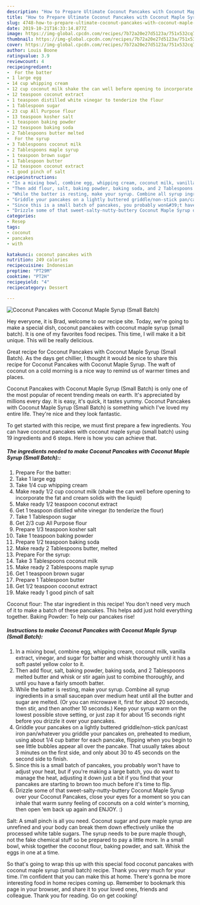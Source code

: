 ```yaml
---
description: "How to Prepare Ultimate Coconut Pancakes with Coconut Maple Syrup (Small Batch)"
title: "How to Prepare Ultimate Coconut Pancakes with Coconut Maple Syrup (Small Batch)"
slug: 4748-how-to-prepare-ultimate-coconut-pancakes-with-coconut-maple-syrup-small-batch
date: 2019-10-21T16:33:14.877Z
image: https://img-global.cpcdn.com/recipes/7b72a20e27d5123a/751x532cq70/coconut-pancakes-with-coconut-maple-syrup-small-batch-recipe-main-photo.jpg
thumbnail: https://img-global.cpcdn.com/recipes/7b72a20e27d5123a/751x532cq70/coconut-pancakes-with-coconut-maple-syrup-small-batch-recipe-main-photo.jpg
cover: https://img-global.cpcdn.com/recipes/7b72a20e27d5123a/751x532cq70/coconut-pancakes-with-coconut-maple-syrup-small-batch-recipe-main-photo.jpg
author: Louis Boone
ratingvalue: 3.9
reviewcount: 4
recipeingredient:
-  For the batter
- 1 large egg
- 14 cup whipping cream
- 12 cup coconut milk shake the can well before opening to incorporate the fat and cream solids with the liquid
- 12 teaspoon coconut extract
- 1 teaspoon distilled white vinegar to tenderize the flour
- 1 Tablespoon sugar
- 23 cup All Purpose flour
- 13 teaspoon kosher salt
- 1 teaspoon baking powder
- 12 teaspoon baking soda
- 2 Tablespoons butter melted
-  For the syrup
- 3 Tablespoons coconut milk
- 2 Tablespoons maple syrup
- 1 teaspoon brown sugar
- 1 Tablespoon butter
- 12 teaspoon coconut extract
- 1 good pinch of salt
recipeinstructions:
- "In a mixing bowl, combine egg, whipping cream, coconut milk, vanilla extract, vinegar, and sugar for batter and whisk thoroughly until it has a soft pastel yellow color to it."
- "Then add flour, salt, baking powder, baking soda, and 2 Tablespoons melted butter and whisk or stir again just to combine thoroughly, and until you have a fairly smooth batter."
- "While the batter is resting, make your syrup. Combine all syrup ingredients in a small saucepan over medium heat until all the butter and sugar are melted. (Or you can microwave it, first for about 20 seconds, then stir, and then another 10 seconds.) Keep your syrup warm on the lowest possible stove setting, or just zap it for about 15 seconds right before you drizzle it over your pancakes."
- "Griddle your pancakes on a lightly buttered griddle/non-stick pan/cast iron pan/whatever you griddle your pancakes on, preheated to medium, using about 1/4 cup batter for each pancake, flipping when you begin to see little bubbles appear all over the pancake. That usually takes about 3 minutes on the first side, and only about 30 to 45 seconds on the second side to finish."
- "Since this is a small batch of pancakes, you probably won&#39;t have to adjust your heat, but if you&#39;re making a large batch, you do want to manage the heat, adjusting it down just a bit if you find that your pancakes are starting to brown too much before it&#39;s time to flip."
- "Drizzle some of that sweet-salty-nutty-buttery Coconut Maple Syrup over your Coconut Pancakes, close your eyes for a moment so you can inhale that warm sunny feeling of coconuts on a cold winter&#39;s morning, then open &#39;em back up again and ENJOY. :)"
categories:
- Resep
tags:
- coconut
- pancakes
- with

katakunci: coconut pancakes with
nutrition: 249 calories
recipecuisine: Indonesian
preptime: "PT29M"
cooktime: "PT2H"
recipeyield: "4"
recipecategory: Dessert

---
```



![Coconut Pancakes with Coconut Maple Syrup (Small Batch)](https://img-global.cpcdn.com/recipes/7b72a20e27d5123a/751x532cq70/coconut-pancakes-with-coconut-maple-syrup-small-batch-recipe-main-photo.jpg)

Hey everyone, it is Brad, welcome to our recipe site. Today, we're going to make a special dish, coconut pancakes with coconut maple syrup (small batch). It is one of my favorites food recipes. This time, I will make it a bit unique. This will be really delicious.

Great recipe for Coconut Pancakes with Coconut Maple Syrup (Small Batch). As the days get chillier, I thought it would be nice to share this recipe for Coconut Pancakes with Coconut Maple Syrup. The waft of coconut on a cold morning is a nice way to remind us of warmer times and places.

Coconut Pancakes with Coconut Maple Syrup (Small Batch) is only one of the most popular of recent trending meals on earth. It's appreciated by millions every day. It is easy, it's quick, it tastes yummy. Coconut Pancakes with Coconut Maple Syrup (Small Batch) is something which I've loved my entire life. They're nice and they look fantastic.


To get started with this recipe, we must first prepare a few ingredients. You can have coconut pancakes with coconut maple syrup (small batch) using 19 ingredients and 6 steps. Here is how you can achieve that.

##### The ingredients needed to make Coconut Pancakes with Coconut Maple Syrup (Small Batch)::

1. Prepare  For the batter:
1. Take 1 large egg
1. Take 1/4 cup whipping cream
1. Make ready 1/2 cup coconut milk (shake the can well before opening to incorporate the fat and cream solids with the liquid)
1. Make ready 1/2 teaspoon coconut extract
1. Get 1 teaspoon distilled white vinegar (to tenderize the flour)
1. Take 1 Tablespoon sugar
1. Get 2/3 cup All Purpose flour
1. Prepare 1/3 teaspoon kosher salt
1. Take 1 teaspoon baking powder
1. Prepare 1/2 teaspoon baking soda
1. Make ready 2 Tablespoons butter, melted
1. Prepare  For the syrup:
1. Take 3 Tablespoons coconut milk
1. Make ready 2 Tablespoons maple syrup
1. Get 1 teaspoon brown sugar
1. Prepare 1 Tablespoon butter
1. Get 1/2 teaspoon coconut extract
1. Make ready 1 good pinch of salt


Coconut flour: The star ingredient in this recipe! You don&#39;t need very much of it to make a batch of these pancakes. This helps add just hold everything together. Baking Powder: To help our pancakes rise! 

##### Instructions to make Coconut Pancakes with Coconut Maple Syrup (Small Batch):

1. In a mixing bowl, combine egg, whipping cream, coconut milk, vanilla extract, vinegar, and sugar for batter and whisk thoroughly until it has a soft pastel yellow color to it.
1. Then add flour, salt, baking powder, baking soda, and 2 Tablespoons melted butter and whisk or stir again just to combine thoroughly, and until you have a fairly smooth batter.
1. While the batter is resting, make your syrup. Combine all syrup ingredients in a small saucepan over medium heat until all the butter and sugar are melted. (Or you can microwave it, first for about 20 seconds, then stir, and then another 10 seconds.) Keep your syrup warm on the lowest possible stove setting, or just zap it for about 15 seconds right before you drizzle it over your pancakes.
1. Griddle your pancakes on a lightly buttered griddle/non-stick pan/cast iron pan/whatever you griddle your pancakes on, preheated to medium, using about 1/4 cup batter for each pancake, flipping when you begin to see little bubbles appear all over the pancake. That usually takes about 3 minutes on the first side, and only about 30 to 45 seconds on the second side to finish.
1. Since this is a small batch of pancakes, you probably won&#39;t have to adjust your heat, but if you&#39;re making a large batch, you do want to manage the heat, adjusting it down just a bit if you find that your pancakes are starting to brown too much before it&#39;s time to flip.
1. Drizzle some of that sweet-salty-nutty-buttery Coconut Maple Syrup over your Coconut Pancakes, close your eyes for a moment so you can inhale that warm sunny feeling of coconuts on a cold winter&#39;s morning, then open &#39;em back up again and ENJOY. :)


Salt: A small pinch is all you need. Coconut sugar and pure maple syrup are unrefined and your body can break them down effectively unlike the processed white table sugars. The syrup needs to be pure maple though, not the fake chemical stuff so be prepared to pay a little more. In a small bowl, whisk together the coconut flour, baking powder, and salt. Whisk the eggs in one at a time. 

So that's going to wrap this up with this special food coconut pancakes with coconut maple syrup (small batch) recipe. Thank you very much for your time. I'm confident that you can make this at home. There's gonna be more interesting food in home recipes coming up. Remember to bookmark this page in your browser, and share it to your loved ones, friends and colleague. Thank you for reading. Go on get cooking!
